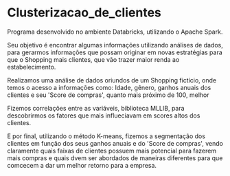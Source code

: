 # Clusterizacao_de_clientes

Programa desenvolvido no ambiente Databricks, utilizando o Apache Spark.

Seu objetivo é encontrar algumas informações utilizando análises de dados, para gerarmos informações que possam originar em novas estratégias para que o Shopping mais clientes, que vão trazer maior renda ao estabelecimento.

Realizamos uma análise de dados oriundos de um Shopping fictício, onde temos o acesso a informações como:
Idade, gênero, ganhos anuais dos clientes e seu 'Score de compras', quanto mais próximo de 100, melhor

Fizemos correlações entre as variáveis, biblioteca MLLIB, para descobrirmos os fatores que mais influeciavam em scores altos dos clientes.

E por final, utilizando o método K-means, fizemos a segmentação dos clientes em função dos seus ganhos anuais e do 'Score de compras', vendo claramente quais faixas de clientes possuem mais potencial para fazerem mais compras e quais dvem ser abordados de maneiras diferentes para que comcecem a dar um melhor retorno para a empresa.
